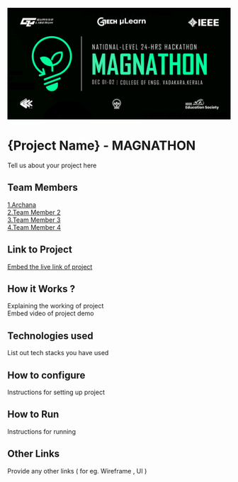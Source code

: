 ![image](./assets/banner.png)


# {Project Name} - MAGNATHON
Tell us about your project here

## Team Members
[1.Archana](enter_github_profile_url)   
[2.Team Member 2](enter_github_profile_url)   
[3.Team Member 3](enter_github_profile_url)   
[4.Team Member 4](enter_github_profile_url)   

## Link to Project
[Embed the live link of project](live_link)
<!-- ![image](./assets/test.png) -->

## How it Works ?
Explaining the working of project  
Embed video of project demo

## Technologies used
List out tech stacks you have used

## How to configure
Instructions for setting up project

## How to Run
Instructions for running

## Other Links
Provide any other links ( for eg. Wireframe , UI )